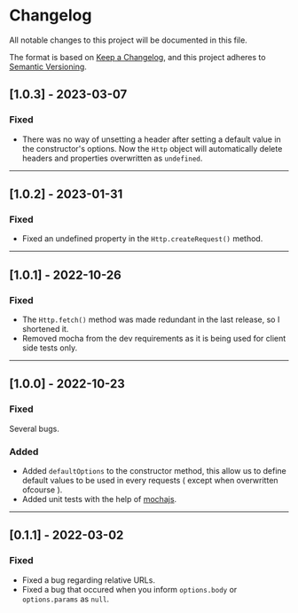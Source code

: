 # Changelog
All notable changes to this project will be documented in this file.

The format is based on [Keep a Changelog](https://keepachangelog.com/en/1.0.0/),
and this project adheres to [Semantic Versioning](https://semver.org/spec/v2.0.0.html).


## [1.0.3] - 2023-03-07
### Fixed
- There was no way of unsetting a header after setting a default value in the constructor's options.
  Now the `Http` object will automatically delete headers and properties overwritten as `undefined`.

---


## [1.0.2] - 2023-01-31
### Fixed
- Fixed an undefined property in the `Http.createRequest()` method.

---

## [1.0.1] - 2022-10-26
### Fixed
- The `Http.fetch()` method was made redundant in the last release, so I shortened it.
- Removed mocha from the dev requirements as it is being used for client side tests only.

---

## [1.0.0] - 2022-10-23
### Fixed
Several bugs.

### Added
- Added `defaultOptions` to the constructor method, this allow us to define default values
  to be used in every requests ( except when overwritten ofcourse ).
- Added unit tests with the help of [mochajs](https://mochajs.org/).

---

## [0.1.1] - 2022-03-02
### Fixed
 - Fixed a bug regarding relative URLs.
 - Fixed a bug that occured when you inform `options.body` or `options.params` as `null`.
 